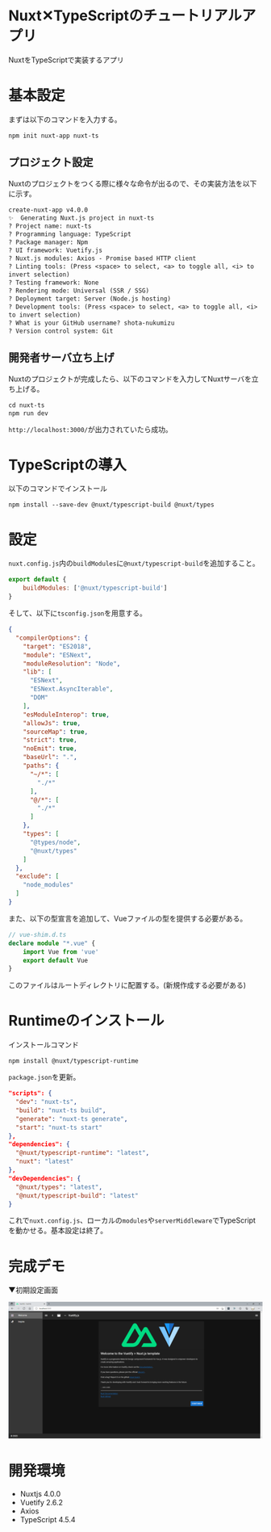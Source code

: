# Nuxt✕TypeScriptのチュートリアルアプリ

NuxtをTypeScriptで実装するアプリ

# 基本設定

まずは以下のコマンドを入力する。

```
npm init nuxt-app nuxt-ts
```

## プロジェクト設定

Nuxtのプロジェクトをつくる際に様々な命令が出るので、その実装方法を以下に示す。

```
create-nuxt-app v4.0.0
✨  Generating Nuxt.js project in nuxt-ts
? Project name: nuxt-ts
? Programming language: TypeScript
? Package manager: Npm
? UI framework: Vuetify.js
? Nuxt.js modules: Axios - Promise based HTTP client
? Linting tools: (Press <space> to select, <a> to toggle all, <i> to invert selection)
? Testing framework: None
? Rendering mode: Universal (SSR / SSG)
? Deployment target: Server (Node.js hosting)
? Development tools: (Press <space> to select, <a> to toggle all, <i> to invert selection)
? What is your GitHub username? shota-nukumizu
? Version control system: Git
```

## 開発者サーバ立ち上げ

Nuxtのプロジェクトが完成したら、以下のコマンドを入力してNuxtサーバを立ち上げる。

```
cd nuxt-ts
npm run dev
```

`http://localhost:3000/`が出力されていたら成功。


# TypeScriptの導入

以下のコマンドでインストール

```
npm install --save-dev @nuxt/typescript-build @nuxt/types
```

# 設定

`nuxt.config.js`内の`buildModules`に`@nuxt/typescript-build`を追加すること。

```js
export default {
    buildModules: ['@nuxt/typescript-build']
}
```

そして、以下に`tsconfig.json`を用意する。

```json
{
  "compilerOptions": {
    "target": "ES2018",
    "module": "ESNext",
    "moduleResolution": "Node",
    "lib": [
      "ESNext",
      "ESNext.AsyncIterable",
      "DOM"
    ],
    "esModuleInterop": true,
    "allowJs": true,
    "sourceMap": true,
    "strict": true,
    "noEmit": true,
    "baseUrl": ".",
    "paths": {
      "~/*": [
        "./*"
      ],
      "@/*": [
        "./*"
      ]
    },
    "types": [
      "@types/node",
      "@nuxt/types"
    ]
  },
  "exclude": [
    "node_modules"
  ]
}
```

また、以下の型宣言を追加して、Vueファイルの型を提供する必要がある。

```ts
// vue-shim.d.ts
declare module "*.vue" {
    import Vue from 'vue'
    export default Vue
}
```

このファイルはルートディレクトリに配置する。(新規作成する必要がある)

# Runtimeのインストール

インストールコマンド

```
npm install @nuxt/typescript-runtime
```

`package.json`を更新。

```json
"scripts": {
  "dev": "nuxt-ts",
  "build": "nuxt-ts build",
  "generate": "nuxt-ts generate",
  "start": "nuxt-ts start"
},
"dependencies": {
  "@nuxt/typescript-runtime": "latest",
  "nuxt": "latest"
},
"devDependencies": {
  "@nuxt/types": "latest",
  "@nuxt/typescript-build": "latest"
}
```

これで`nuxt.config.js`、ローカルの`modules`や`serverMiddleware`でTypeScriptを動かせる。基本設定は終了。

# 完成デモ

▼初期設定画面

![](demo.png)

# 開発環境

* Nuxtjs 4.0.0
* Vuetify 2.6.2
* Axios
* TypeScript 4.5.4